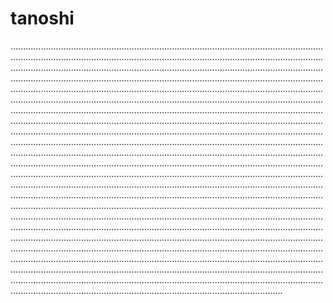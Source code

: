 # tanoshi

................................................................................................................................................................................................................................................................................................................................................................................................................................................................................................................................................................................................................................................................................................................................................................................................................................................................................................................................................................................................................................................................................................................................................................................................................................................................................................................................................................................................................................................................................................................................................................................................................................................................................................................................................................................................................................................................................................................................................................................................................................................................................................................................................................................................................................................................................................................................................................................................................................................................................................................................................................................................................................................................................................................................................................................................................................................................................................................................................................................................................................................................................